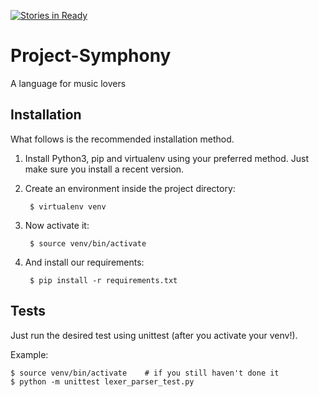 [![Stories in Ready](https://badge.waffle.io/AliGhahraei/Project-Simphony.png?label=ready&title=Ready)](https://waffle.io/AliGhahraei/Project-Simphony)
# Project-Symphony
A language for music lovers

## Installation
What follows is the recommended installation method.

1. Install Python3, pip and virtualenv using your preferred method. Just make sure you install a recent version.

1. Create an environment inside the project directory:

        $ virtualenv venv
  
1. Now activate it:

        $ source venv/bin/activate
  
1. And install our requirements:

        $ pip install -r requirements.txt

## Tests
Just run the desired test using unittest (after you activate your venv!).

Example:

    $ source venv/bin/activate    # if you still haven't done it
    $ python -m unittest lexer_parser_test.py
